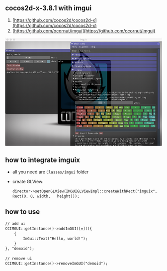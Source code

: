 ## cocos2d-x-3.8.1 with imgui

1. [https://github.com/cocos2d/cocos2d-x](https://github.com/cocos2d/cocos2d-x)
2. [https://github.com/ocornut/imgui](https://github.com/ocornut/imgui)


![screen](imguix.png)

## how to integrate imguix

- all you need are `Classes/imgui` folder

- create GLView:

  ```
  director->setOpenGLView(IMGUIGLViewImpl::createWithRect("imguix", Rect(0, 0, width,   height)));
  ```

## how to use

   ```
   // add ui
   CCIMGUI::getInstance()->addImGUI([=](){
       {
           ImGui::Text("Hello, world!");
       }
   }, "demoid");

   // remove ui
   CCIMGUI::getInstance()->removeImGUI("demoid");
   ```
